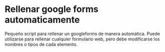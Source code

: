 # Rellenar google forms automaticamente
Pequeño script para rellenar un googleforms de manera automática.
Puede utilizarse para rellenar cualquier formulario web, pero debe modificarse los nombres o tipos de cada elemento.
